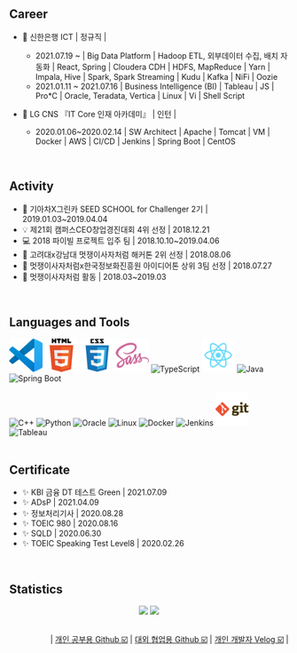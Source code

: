 <br>

## Career
* 🏦 신한은행 ICT | 정규직 | 
  * 2021.07.19 ~ | Big Data Platform | Hadoop ETL, 외부데이터 수집, 배치 자동화 | React, Spring | Cloudera CDH | HDFS, MapReduce | Yarn | Impala, Hive | Spark, Spark Streaming | Kudu | Kafka | NiFi | Oozie
  * 2021.01.11 ~ 2021.07.16 | Business Intelligence (BI) | Tableau | JS | Pro*C | Oracle, Teradata, Vertica | Linux | Vi | Shell Script

* 💼 LG CNS 『IT Core 인재 아카데미』 | 인턴 |
  * 2020.01.06~2020.02.14 | SW Architect | Apache | Tomcat | VM | Docker | AWS | CI/CD | Jenkins | Spring Boot | CentOS

<br>

## Activity
* 🌱 기아차X그린카 SEED SCHOOL for Challenger 2기 | 2019.01.03~2019.04.04
* 💡 제21회 캠퍼스CEO창업경진대회 4위 선정 | 2018.12.21
* 💻 2018 파이빌 프로젝트 입주 팀 | 2018.10.10~2019.04.06
* 🦁 고려대x강남대 멋쟁이사자처럼 해커톤 2위 선정 | 2018.08.06
* 🦁 멋쟁이사자처럼x한국정보화진흥원 아이디어톤 상위 3팀 선정 | 2018.07.27
* 🦁 멋쟁이사자처럼 활동 | 2018.03~2019.03





<br>

## Languages and Tools
<div align="left">
  <img alt="Visual Studio Code" width="60px" src="https://raw.githubusercontent.com/github/explore/80688e429a7d4ef2fca1e82350fe8e3517d3494d/topics/visual-studio-code/visual-studio-code.png" />
  <img alt="HTML5" width="60px" src="https://raw.githubusercontent.com/github/explore/80688e429a7d4ef2fca1e82350fe8e3517d3494d/topics/html/html.png" />
  <img alt="CSS3" width="60px" src="https://raw.githubusercontent.com/github/explore/80688e429a7d4ef2fca1e82350fe8e3517d3494d/topics/css/css.png" />
  <img alt="Sass" width="60px" src="https://raw.githubusercontent.com/github/explore/80688e429a7d4ef2fca1e82350fe8e3517d3494d/topics/sass/sass.png" />
  <img alt="TypeScript" width="60px" src="https://user-images.githubusercontent.com/37537227/125546146-56395973-d409-44b7-b693-7082a5d1a15b.png" />
  <img alt="React" width="60px" src="https://raw.githubusercontent.com/github/explore/80688e429a7d4ef2fca1e82350fe8e3517d3494d/topics/react/react.png"/>
  <img alt="Java" width="60px" src="https://user-images.githubusercontent.com/37537227/122935492-57bffb80-d3ab-11eb-9c5f-bcaf77450711.png" />
  <img alt="Spring Boot" width="60px" src="https://user-images.githubusercontent.com/37537227/122939235-6d82f000-d3ae-11eb-99d5-c3fe42531d1d.png" />
</div>

<br>

<div align="left">
  <img alt="C++" width="60px" src="https://user-images.githubusercontent.com/37537227/122935026-f8fa8200-d3aa-11eb-89f4-98d6ba2d11ce.png" />
  <img alt="Python" width="60px" src="https://user-images.githubusercontent.com/37537227/122935804-9a81d380-d3ab-11eb-83fb-c8618f45c3e2.png" />
  <img alt="Oracle" width="60px" src="https://user-images.githubusercontent.com/37537227/125546410-ea122628-d2ce-460f-ab92-6322fb33b33d.png" />
  <img alt="Linux" width="60px" src="https://user-images.githubusercontent.com/37537227/122936121-dfa60580-d3ab-11eb-8d3a-fb00bdd8010d.png" />
  <img alt="Docker" width="60px" src="https://user-images.githubusercontent.com/37537227/122938286-95258880-d3ad-11eb-8789-df5009ef97e7.png" />
  <img alt="Jenkins" width="60px" src="https://user-images.githubusercontent.com/37537227/122938542-d0c05280-d3ad-11eb-9643-824a0c81974c.png" />
  <img alt="Git" width="60px" src="https://raw.githubusercontent.com/github/explore/80688e429a7d4ef2fca1e82350fe8e3517d3494d/topics/git/git.png" />
  <img alt="Tableau" width="60px" src="https://user-images.githubusercontent.com/37537227/125379658-e1bc1c80-e3cb-11eb-8e23-09dcccba3708.png" />
</div>

<br>

## Certificate 

* ✨ KBI 금융 DT 테스트 Green | 2021.07.09
* ✨ ADsP | 2021.04.09
* ✨ 정보처리기사 | 2020.08.28
* ✨ TOEIC 980 | 2020.08.16
* ✨ SQLD | 2020.06.30
* ✨ TOEIC Speaking Test Level8 | 2020.02.26





<!-- * ✨ DAsP | 2021.07.02 -->

<br>

## Statistics
<div align="center" >
  <span width="200px">
    <img width="50%" src="https://github-readme-stats.vercel.app/api?username=PoSungKim&theme=highcontrast&show_icons=true" />
  </span>
  
  <a href="https://github.com/PoSungKim?tab=repositories">
    <img width="42%" src="https://github-readme-stats.vercel.app/api/top-langs/?username=PoSungKim" />
  </a>
</div>

<br>

<div align="right">
  
  | [개인 공부용 Github ☑️](https://github.com/PoSungKim) | [대외 협업용 Github ☑️](https://github.com/bene-bean) | [개인 개발자 Velog ☑️](https://velog.io/@benebean) |

</div>




<!-- 
**PoSungKim/PoSungKim** is a ✨ _special_ ✨ repository because its `README.md` (this file) appears on your GitHub profile.

Here are some ideas to get you started:

- 🔭 I’m currently working on ...
- 🌱 I’m currently learning ...
- 👯 I’m looking to collaborate on ...
- 🤔 I’m looking for help with ...
- 💬 Ask me about ...
- 📫 How to reach me: ...
- 😄 Pronouns: ...
- ⚡ Fun fact: ...
-->
